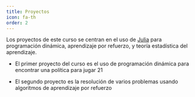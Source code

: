 ```yaml
---
title: Proyectos
icon: fa-th
order: 2
---
```


Los proyectos de este curso se centran en el uso de [Julia](https://julialang.org/) para programación dinámica, aprendizaje
por refuerzo, y teoría estadística del aprendizaje.

- El primer proyecto del curso es el uso de programación dinámica para encontrar una política para jugar 21

- El segundo proyecto es la resolución de varios problemas usando algoritmos de aprendizaje por refuerzo
